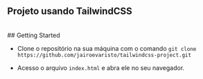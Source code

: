## Projeto usando TailwindCSS

<br>
## Getting Started

- Clone o repositório na sua máquina com o comando `git clone https://github.com/jairoevaristo/tailwindcss-project.git`

- Acesso o arquivo `index.html` e abra ele no seu navegador.
